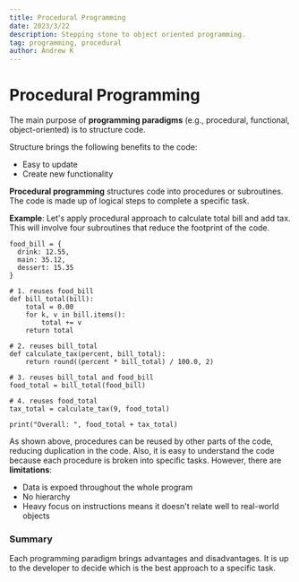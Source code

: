 ```yaml
---
title: Procedural Programming
date: 2023/3/22
description: Stepping stone to object oriented programming.
tag: programming, procedural
author: Andrew K
---
```


# Procedural Programming

The main purpose of **programming paradigms** (e.g., procedural, functional, object-oriented) is to structure code.

Structure brings the following benefits to the code:

- Easy to update
- Create new functionality

**Procedural programming** structures code into procedures or subroutines. The code is made up of logical steps to complete a specific task.

**Example**: Let's apply procedural approach to calculate total bill and add tax. This will involve four subroutines that reduce the footprint of the code.

```
food_bill = {
  drink: 12.55,
  main: 35.12,
  dessert: 15.35
}
```

```
# 1. reuses food_bill
def bill_total(bill):
    total = 0.00
    for k, v in bill.items():
        total += v
    return total
```

```
# 2. reuses bill_total
def calculate_tax(percent, bill_total):
    return round((percent * bill_total) / 100.0, 2)
```

```
# 3. reuses bill_total and food_bill
food_total = bill_total(food_bill)
```

```
# 4. reuses food_total
tax_total = calculate_tax(9, food_total)
```

```
print("Overall: ", food_total + tax_total)
```

As shown above, procedures can be reused by other parts of the code, reducing duplication in the code. Also, it is easy to understand the code because each procedure is broken into specific tasks. However, there are **limitations**:

- Data is expoed throughout the whole program
- No hierarchy
- Heavy focus on instructions means it doesn't relate well to real-world objects

### Summary

Each programming paradigm brings advantages and disadvantages. It is up to the developer to decide which is the best approach to a specific task.
